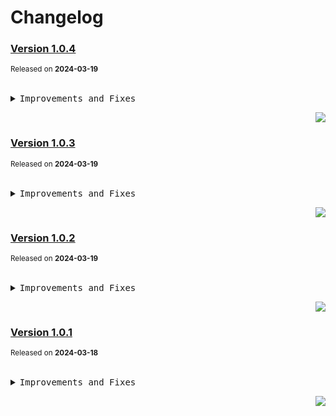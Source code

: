 <a name="readme-top"></a>

# Changelog

### [Version 1.0.4](https://github.com/arietta-studio/dumi-theme-arietta/compare/v1.0.3...v1.0.4)

<sup>Released on **2024-03-19**</sup>

<br/>

<details>
<summary><kbd>Improvements and Fixes</kbd></summary>

</details>

<div align="right">

[![](https://img.shields.io/badge/-BACK_TO_TOP-151515?style=flat-square)](#readme-top)

</div>

### [Version 1.0.3](https://github.com/arietta-studio/dumi-theme-arietta/compare/v1.0.2...v1.0.3)

<sup>Released on **2024-03-19**</sup>

<br/>

<details>
<summary><kbd>Improvements and Fixes</kbd></summary>

</details>

<div align="right">

[![](https://img.shields.io/badge/-BACK_TO_TOP-151515?style=flat-square)](#readme-top)

</div>

### [Version 1.0.2](https://github.com/arietta-studio/dumi-theme-arietta/compare/v1.0.1...v1.0.2)

<sup>Released on **2024-03-19**</sup>

<br/>

<details>
<summary><kbd>Improvements and Fixes</kbd></summary>

</details>

<div align="right">

[![](https://img.shields.io/badge/-BACK_TO_TOP-151515?style=flat-square)](#readme-top)

</div>

### [Version 1.0.1](https://github.com/arietta-studio/dumi-theme-arietta/compare/v1.0.0...v1.0.1)

<sup>Released on **2024-03-18**</sup>

<br/>

<details>
<summary><kbd>Improvements and Fixes</kbd></summary>

</details>

<div align="right">

[![](https://img.shields.io/badge/-BACK_TO_TOP-151515?style=flat-square)](#readme-top)

</div>

